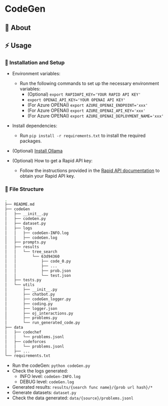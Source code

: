 # CodeGen

##  :beginner: About

## :zap: Usage

###  :electric_plug: Installation and Setup

- Environment variables:
    - Run the following commands to set up the necessary environment variables:
        - (Optional) `export RAPIDAPI_KEY='YOUR RAPID API KEY'`
        - `export OPENAI_API_KEY='YOUR OPENAI API KEY'`
        - (For Azure OPENAI) `export AZURE_OPENAI_ENDPOINT='xxx'`
        - (For Azure OPENAI) `export AZURE_OPENAI_API_KEY='xxx'`
        - (For Azure OPENAI) `export AZURE_OPENAI_DEPLOYMENT_NAME='xxx'`

- Install dependencies:
    - Run `pip install -r requirements.txt` to install the required packages.

- (Optional) [Install Ollama](https://ollama.com/download)

- (Optional) How to get a Rapid API key:
    - Follow the instructions provided in the [Rapid API documentation](https://github.com/judge0/judge0?tab=readme-ov-file#get-started) to obtain your Rapid API key.

###  :file_folder: File Structure

```bash
.
├── README.md
├── codeGen
│   ├── __init__.py
│   ├── codeGen.py
│   ├── dataset.py
│   ├── logs
│   │   ├── codeGen-INFO.log
│   │   ├── codeGen.log
│   ├── prompts.py
│   ├── results
│   │   └── tree_search
│   │       └── 63d94360
│   │           ├── code_0.py
│   │           ├── ...
│   │           ├── prob.json
│   │           └── test.json
│   ├── tests.py
│   └── utils
│       ├── __init__.py
│       ├── chatbot.py
│       ├── codeGen_logger.py
│       ├── coding.py
│       ├── logger.json
│       ├── oj_interactions.py
│       ├── problems.py
│       └── run_generated_code.py
├── data
│   ├── codechef
│   │   └── problems.jsonl
│   ├── codeforces
│   │   └── problems.jsonl
│   ├── ...
└── requirements.txt
```

- Run the codeGen: `python codeGen.py`
- Check the logs generated:
    - INFO level: `codeGen-INFO.log`
    - DEBUG level: `codeGen.log`
- Generated results: `results/{search func name}/{prob url hash}/*`
- Generate datasets: `dataset.py`
- Check the data generated: `data/{source}/problems.jsonl`
